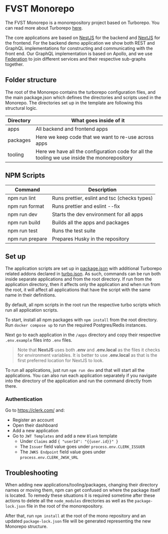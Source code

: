 # FVST Monorepo

The FVST Monorepo is a monorepository project based on Turborepo. You can read more about Turborepo
[here](https://turbo.build/repo/docs).

The core applications are based on [NestJS](https://docs.nestjs.com/) for the backend
and [NextJS](https://nextjs.org/docs) for the frontend. For the backend demo application we show both REST and GraphQL
implementations for constructing and communicating with the front end. Our GraphQL implementation is based on Apollo,
and we use [Federation](https://www.apollographql.com/docs/federation) to join different services and their respective
sub-graphs together.

## Folder structure

The root of the Monorepo contains the turborepo configuration files, and the main package.json which defines the
directories and scripts used in the Monorepo. The directories set up in the template are following this structural
logic.

| Directory | What goes inside of it                                                                       |
| --------- | -------------------------------------------------------------------------------------------- |
| apps      | All backend and frontend apps                                                                |
| packages  | Here we keep code that we want to re-use across apps                                         |
| tooling   | Here we have all the configuration code for all the tooling we use inside the monorepository |

## NPM Scripts

| Command         | Description                                  |
| --------------- | -------------------------------------------- |
| npm run lint    | Runs prettier, eslint and tsc (checks types) |
| npm run format  | Runs prettier and eslint --fix               |
| npm run dev     | Starts the dev environment for all apps      |
| npm run build   | Builds all the apps and packages             |
| npm run test    | Runs the test suite                          |
| npm run prepare | Prepares Husky in the repository             |

## Set up

The application scripts are set up in [package.json](package.json) with additional Turborepo related addons declared
in [turbo.json](turbo.json). As such, commands can be run both inside separate applications and from the root directory.
If run from the application directory, then it affects only the application and when run from the root, it will affect
all applications that have the script with the same name in their definitions.

By default, all npm scripts in the root run the respective turbo scripts which run all application scripts.

To start, install all npm packages with `npm install` from the root directory. Run `docker compose up` to run the
required Postgres/Redis instances.

Next go to each application in the `/apps` directory and copy their respective `.env.example` files into `.env` files.

> Note that **NextJS** uses both **.env** and **.env.local** as the files it checks for environment variables. It is
> better to use **.env.local** as that is the first preferred location for NextJS to look.

To run all applications, just run `npm run dev` and that will start all the applications. You can also run each
application separately if you navigate into the directory of the application and run the command directly from there.

### Authentication

Go to https://clerk.com/ and:

- Register an account
- Open their dashboard
- Add a new application
- Go to `JWT Templates` and add a new `Blank` template
  - Under `Claims` add `{ "userId": "{{user.id}}" }`
  - The `Issuer` field value goes under `process.env.CLERK_ISSUER`
  - The `JWKS Endpoint` field value goes under `process.env.CLERK_JWSK_URL`

## Troubleshooting

When adding new applications/tooling/packages, changing their directory names or moving them, npm can get confused on
where the package itself is located. To remedy these situations it is required sometime after these actions to delete
all the `node_modules` directories as well as the `package-lock.json` file in the root of the monorepository.

After that, run `npm install` at the root of the mono repository and an updated `package-lock.json` file will be
generated representing the new Monorepo structure.
